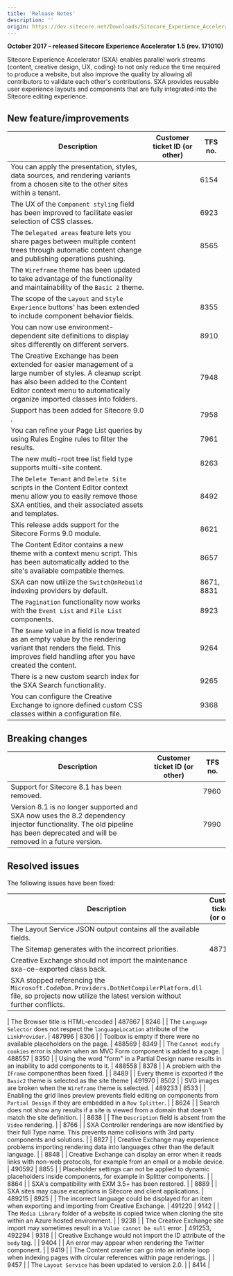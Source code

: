```yaml
---
title: 'Release Notes'
description: ''
origin: https://dev.sitecore.net/Downloads/Sitecore_Experience_Accelerator/15/Sitecore_Experience_Accelerator_15_Initial_Release/Release_Notes
---
```


**October 2017 – released Sitecore Experience Accelerator 1.5 (rev. 171010)**

Sitecore Experience Accelerator (SXA) enables parallel work streams (content, creative design, UX, coding) to not only reduce the time required to produce a website, but also improve the quality by allowing all contributors to validate each other's contributions. SXA provides reusable user experience layouts and components that are fully integrated into the Sitecore editing experience.

## New feature/improvements

| Description                                                                                                                                                                                                                 | Customer ticket ID (or other) | TFS no.    |
| --------------------------------------------------------------------------------------------------------------------------------------------------------------------------------------------------------------------------- | ----------------------------- | ---------- |
| You can apply the presentation, styles, data sources, and rendering variants from a chosen site to the other sites within a tenant.                                                                                         |                               | 6154       |
| The UX of the `Component styling` field has been improved to facilitate easier selection of CSS classes.​                                                                                                                   |                               | 6923       |
| The `Delegated areas` feature lets you share pages between multiple content trees through automatic content change and publishing operations​ pushing.                                                                      |                               | 8565       |
| The `Wireframe` theme has been updated to take advantage of the functionality and maintainability of the `Basic 2` theme.​                                                                                                  |                               |            |
| The scope of the `Layout` and `Style Experience` buttons' has been extended to include component behavior fields​.                                                                                                          |                               | 8355       |
| You can now use environment-dependent site definitions to display sites differently on different servers.​                                                                                                                  |                               | 8910       |
| The Creative Exchange has been extended for easier management of a large number of styles. A cleanup script has also been added to the Content Editor context menu to automatically organize imported classes into folders. |                               | 7948       |
| Support has been added for Sitecore 9.0​​.                                                                                                                                                                                  |                               | 7958       |
| You can refine your Page List queries by using Rules Engine rules to filter the results​.​                                                                                                                                  |                               | 7961       |
| The new multi-root tree list field type supports multi-site content.                                                                                                                                                        |                               | 8263       |
| The `Delete Tenant` and `Delete Site` scripts in the Content Editor context menu allow you to easily remove those SXA entities, and their associated assets and templates.​                                                 |                               | 8492       |
| This release adds support for the Sitecore Forms 9.0 module.                                                                                                                                                                |                               | 8621       |
| The Content Editor contains a new theme with a context menu script. This has been automatically added to the site's available compatible themes.​                                                                           |                               | 8657       |
| SXA can now utilize the `SwitchOnRebuild` indexing providers by default.                                                                                                                                                    |                               | 8671, 8831 |
| The `Pagination` functionality now works with the `Event List` and `File List` components​​.                                                                                                                                |                               | 8923       |
| The `$name` value in a field is now treated as an empty value by the rendering variant that renders the field. This improves field handling after you have created the content.                                             |                               | 9264       |
| There is a new custom search index for the SXA Search functionality​.                                                                                                                                                       |                               | 9265       |
| You can configure the Creative Exchange to ignore defined custom CSS classes within a configuration file.​                                                                                                                  |                               | 9368       |

## Breaking changes

| Description                                                                                                                                                                  | Customer ticket ID (or other) | TFS no. |
| ---------------------------------------------------------------------------------------------------------------------------------------------------------------------------- | ----------------------------- | ------- |
| Support for Sitecore 8.1 has been removed​.                                                                                                                                  |                               | 7960    |
| Version 8.1 is no longer supported and SXA now uses the 8.2 dependency injector functionality. The old pipeline has been deprecated and will be removed in a future version. |                               | 7990    |

## Resolved issues

The following issues have been fixed:

| Description                                                                                                                                                       | Customer ticket ID (or other) | TFS no. |
| ----------------------------------------------------------------------------------------------------------------------------------------------------------------- | ----------------------------- | ------- |
| The Layout Service JSON output contains all the available fields.                                                                                                 |                               | 8059    |
| The Sitemap generates with the incorrect priorities​.​                                                                                                            | 487190                        | 7929    |
| Creative Exchange should not import the maintenance sxa-ce-exported class back​.                                                                                  |                               | 7968    |
| SXA stopped referencing the `Microsoft.CodeDom.Providers.DotNetCompilerPlatform.dll` file, so projects now utilize the latest version without further conflicts.​ |                               | 8063    |

| The Browser title is HTML-encoded | 487867 | 8246 |
| The `Language Selector` does not respect the `languageLocation` attribute of the `LinkProvider`​. | 487996 | 8306 |
| Toolbox is empty if there were no available placeholders on the page. | 488569 | 8349 |
| The `Cannot modify cookies` error is shown when an MVC Form component is added to a page​. | 488557 | 8350 |
| Using the word "form" in a Partial Design name results in an inability to add components to it​. | 488558 | 8378 |
| A problem with the `IFrame` component​​​ has been fixed. | | 8489 |
| Every theme is exported if the `Basic2` theme is selected as the site theme | 491970 | 8502 |
| SVG images are broken when the `Wireframe` theme is selected​​. | 489233 | 8533 |
| Enabling the grid lines preview prevents field editing on components from `Partial Design` if they are embedded in a `Row Splitter`. | | 8624 |
| Search does not show any results if a site is viewed from a domain that doesn't match the site definition.​ | | 8638 |
| The `Description` field is absent from the `Video` rendering​. | | 8766 |
| SXA Controller renderings are now identified by their full Type name. This prevents name collisions with 3rd party components and solutions. | | 8827 |
| Creative Exchange may experience problems importing rendering data into languages other than the default​ language. | | 8848 |
| Creative Exchange can display an error when it reads links with non-web protocols, for example from an email or a mobile device. | 490592 | 8855 |
| Placeholder settings can not be applied to dynamic placeholders inside components, for example in Splitter components. | | 8864 |
| SXA's compatibility with EXM 3.5+​ has been restored. | | 8889 |
| SXA sites may cause exceptions in Sitecore and client applications​​. | 489215 | 8925 |
| The incorrect language could be displayed for an item when exporting and importing from Creative Exchange.​ | 491220 | 9142 |
| The `Media Library` folder of a website is copied twice when cloning the site within an Azure hosted environment​. | | 9238 |
| The Creative Exchange site import may sometimes result in a `Value cannot be null` error​. | 491253, 492294 | 9318 |
| Creative Exchange would not import the ID attribute of the `body` tag.​ | | 9404 |
| An error may appear when rendering the Twitter component​. | | 9419 |
| The Content crawler can go into an infinite loop when indexing pages with circular references within page renderings​. | | 9457 |
| The `Layout Service` has been updated to version 2.0​. | | 8414 |
